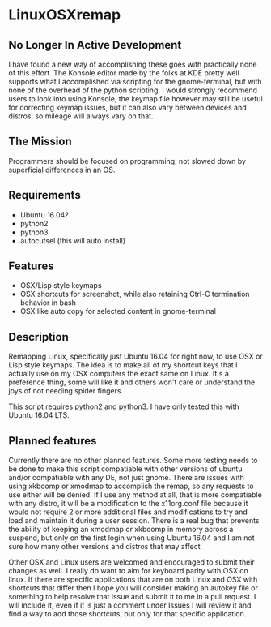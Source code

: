 # LinuxOSXremap

## No Longer In Active Development

I have found a new way of accomplishing these goes with practically none of this effort. The Konsole editor made by the folks at KDE pretty well supports what I accomplished via scripting for the gnome-terminal, but with none of the overhead of the python scripting. I would strongly recommend users to look into using Konsole, the keymap file however may still be useful for correcting keymap issues, but it can also vary between devices and distros, so mileage will always vary on that.
## The Mission

Programmers should be focused on programming, not slowed down by superficial differences in an OS.

## Requirements
* Ubuntu 16.04?
* python2
* python3
* autocutsel (this will auto install)

## Features
* OSX/Lisp style keymaps
* OSX shortcuts for screenshot, while also retaining Ctrl-C termination behavior in bash
* OSX like auto copy for selected content in gnome-terminal

## Description

Remapping Linux, specifically just Ubuntu 16.04 for right now, to use OSX or Lisp style keymaps. The idea is to make all of my shortcut keys that I actually use on my OSX computers the exact same on Linux. It's a preference thing, some will like it and others won't care or understand the joys of not needing spider fingers.

This script requires python2 and python3. I have only tested this with Ubuntu 16.04 LTS.

## Planned features

Currently there are no other planned features. Some more testing needs to be done to make this script compatiable with other versions of ubuntu and/or compatiable with any DE, not just gnome. There are issues with using xkbcomp or xmodmap to accomplish the remap, so any requests to use either will be denied. If I use any method at all, that is more compatiable with any distro, it will be a modification to the x11org.conf file because it would not require 2 or more additional files and modifications to try and load and maintain it during a user session. There is a real bug that prevents the ability of keeping an xmodmap or xkbcomp in memory across a suspend, but only on the first login when using Ubuntu 16.04 and I am not sure how many other versions and distros that may affect

Other OSX and Linux users are welcomed and encouraged to submit their changes as well. I really do want to aim for keyboard parity with OSX on linux. If there are specific applications that are on both Linux and OSX with shortcuts that differ then I hope you will consider making an autokey file or something to help resolve that issue and submit it to me in a pull request. I will include it, even if it is just a comment under Issues I will review it and find a way to add those shortcuts, but only for that specific application.